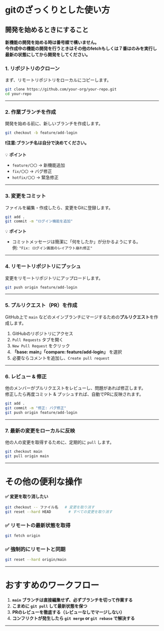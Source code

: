 # gitのざっくりとした使い方
## 開発を始めるときにすること
**新機能の開発を始める時は番号順で構いません。**  
**今作成中の機能の開発を行うときはその他のfetchもしくは７番はのみを実行し最新の状態にしてから開発をしてください。**
### **1. リポジトリのクローン**
まず、リモートリポジトリをローカルにコピーします。

```sh
git clone https://github.com/your-org/your-repo.git
cd your-repo
```

---

### **2. 作業ブランチを作成**
開発を始める前に、新しいブランチを作成します。

```sh
git checkout -b feature/add-login
```

**❗️注意:ブランチ名は自分で決めてください。**

💡 **ポイント**  
- `feature/〇〇` → 新機能追加  
- `fix/〇〇` → バグ修正  
- `hotfix/〇〇` → 緊急修正  

---
### **3. 変更をコミット**
ファイルを編集・作成したら、変更をGitに登録します。

```sh
git add .
git commit -m "ログイン機能を追加"
```

💡 **ポイント**  
- コミットメッセージは簡潔に「何をしたか」が分かるようにする。  
  例: `"Fix: ログイン画面のレイアウト崩れ修正"`  

---

### **4. リモートリポジトリにプッシュ**
変更をリモートリポジトリにアップロードします。

```sh
git push origin feature/add-login
```

---

### **5. プルリクエスト（PR）を作成**
GitHub上で `main` などのメインブランチにマージするための**プルリクエスト**を作成します。  
1. GitHubのリポジトリにアクセス  
2. `Pull Requests` タブを開く  
3. `New Pull Request` をクリック  
4. **「base: main」「compare: feature/add-login」** を選択  
5. 必要ならコメントを追加し、`Create pull request`  

---

### **6. レビュー & 修正**
他のメンバーがプルリクエストをレビューし、問題があれば修正します。  
修正したら再度コミット & プッシュすれば、自動でPRに反映されます。

```sh
git add .
git commit -m "修正: バグ修正"
git push origin feature/add-login
```

---

### **7. 最新の変更をローカルに反映**
他の人の変更を取得するために、定期的に `pull` します。

```sh
git checkout main
git pull origin main
```

---

# **その他の便利な操作**

#### ✅ **変更を取り消したい**
```sh
git checkout -- ファイル名   # 変更を取り消す
git reset --hard HEAD        # すべての変更を取り消す
```

### ✅ **リモートの最新状態を取得**
```sh
git fetch origin
```

### ✅ **強制的にリモートと同期**
```sh
git reset --hard origin/main
```

---

# **おすすめのワークフロー**
1. **`main` ブランチは直接編集せず、必ずブランチを切って作業する**
2. **こまめに `git pull` して最新状態を保つ**
3. **PRのレビューを徹底する（レビューなしでマージしない）**
4. **コンフリクトが発生したら `git merge` or `git rebase` で解決する**

---


